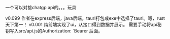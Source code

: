 一个可以对接chatgp api的。。。玩具

v0.099  作者在express后端，java后端，tauri打包成exe中选择了tauri。嗯，rust天下第一！
v0.001  纯前端实现了ui，从接口得到数据并展示。
需要手动将api秘钥写入src/api.js的Authorization: `Bearer 后面。
